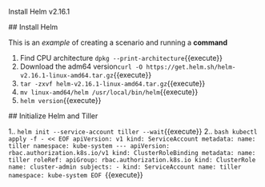 Install Helm v2.16.1

## Install Helm

This is an _example_ of creating a scenario and running a **command**

1. Find CPU architecture `dpkg --print-architecture`{{execute}}
2. Download the adm64 version`curl -O https://get.helm.sh/helm-v2.16.1-linux-amd64.tar.gz`{{execute}}
3. `tar -zxvf helm-v2.16.1-linux-amd64.tar.gz`{{execute}}
4. `mv linux-amd64/helm /usr/local/bin/helm`{{execute}}
5. `helm version`{{execute}}

## Initialize Helm and Tiller

1.. `helm init --service-account tiller --wait`{{execute}}
2.. 
    ```bash
    kubectl apply -f - << EOF
    apiVersion: v1
    kind: ServiceAccount
    metadata:
    name: tiller
    namespace: kube-system
    ---
    apiVersion: rbac.authorization.k8s.io/v1
    kind: ClusterRoleBinding
    metadata:
    name: tiller
    roleRef:
    apiGroup: rbac.authorization.k8s.io
    kind: ClusterRole
    name: cluster-admin
    subjects:
    - kind: ServiceAccount
        name: tiller
        namespace: kube-system
    EOF
    ```{{execute}}
